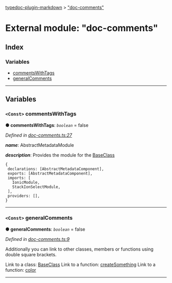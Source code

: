 [typedoc-plugin-markdown](../README.md) > ["doc-comments"](../modules/_doc_comments_.md)

# External module: "doc-comments"

## Index

### Variables

* [commentsWithTags](_doc_comments_.md#commentswithtags)
* [generalComments](_doc_comments_.md#generalcomments)

---

## Variables

<a id="commentswithtags"></a>

### `<Const>` commentsWithTags

**●  commentsWithTags**:  *`boolean`*  = false

*Defined in [doc-comments.ts:27](https://github.com/tgreyjs/typedoc-plugin-markdown/blob/master/tests/src/doc-comments.ts#L27)*

*__name__*: AbstractMetadataModule

*__description__*: Provides the module for the [BaseClass](../classes/_classes_.baseclass.md)

    {
     declarations: [AbstractMetadataComponent],
     exports: [AbstractMetadataComponent],
     imports: [
       IonicModule,
       StackIonSelectModule,
     ],
     providers: [],
    }

___

<a id="generalcomments"></a>

### `<Const>` generalComments

**●  generalComments**:  *`boolean`*  = false

*Defined in [doc-comments.ts:9](https://github.com/tgreyjs/typedoc-plugin-markdown/blob/master/tests/src/doc-comments.ts#L9)*

Additionally you can link to other classes, members or functions using double square brackets.

Link to a class: [BaseClass](../classes/_classes_.baseclass.md) Link to a function: [createSomething](_functions_.md#createsomething) Link to a function: [color](../interfaces/_interfaces_.interfaces.squareconfig.md#color)

___

